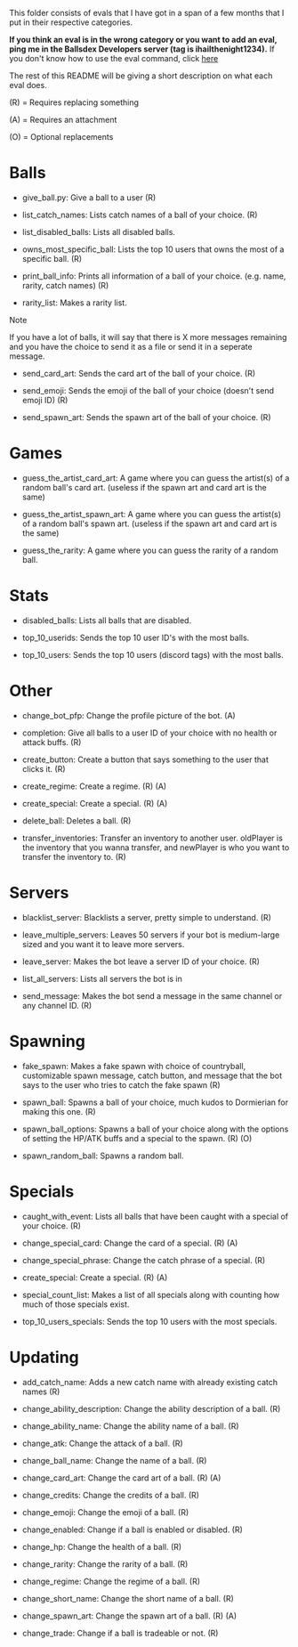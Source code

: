 This folder consists of evals that I have got in a span of a few months that I put in their respective categories.

**If you think an eval is in the wrong category or you want to add an eval, ping me in the Ballsdex Developers server (tag is ihailthenight1234).**
If you don't know how to use the eval command, click [here](https://github.com/ContestedWheel/EvalEvalEval-BD/wiki/How-to-run-eval-commands-on-versions-2.25-and-above#how-to-run-the-eval-command)

The rest of this README will be giving a short description on what each eval does.

(R) = Requires replacing something

(A) = Requires an attachment

(O) = Optional replacements

# Balls

- give_ball.py: Give a ball to a user (R)

- list_catch_names: Lists catch names of a ball of your choice. (R)

- list_disabled_balls: Lists all disabled balls.

- owns_most_specific_ball: Lists the top 10 users that owns the most of a specific ball. (R)

- print_ball_info: Prints all information of a ball of your choice. (e.g. name, rarity, catch names) (R)

- rarity_list: Makes a rarity list.
> [!NOTE]  
> If you have a lot of balls, it will say that there is X more messages remaining and you have the choice to send it as a file or send it in a seperate message.

- send_card_art: Sends the card art of the ball of your choice. (R)

- send_emoji: Sends the emoji of the ball of your choice (doesn't send emoji ID) (R)

- send_spawn_art: Sends the spawn art of the ball of your choice. (R)

# Games

- guess_the_artist_card_art: A game where you can guess the artist(s) of a random ball's card art. (useless if the spawn art and card art is the same)

- guess_the_artist_spawn_art: A game where you can guess the artist(s) of a random ball's spawn art. (useless if the spawn art and card art is the same)

- guess_the_rarity: A game where you can guess the rarity of a random ball.

# Stats

- disabled_balls: Lists all balls that are disabled.

- top_10_userids: Sends the top 10 user ID's with the most balls.

- top_10_users: Sends the top 10 users (discord tags) with the most balls.

# Other

- change_bot_pfp: Change the profile picture of the bot. (A)

- completion: Give all balls to a user ID of your choice with no health or attack buffs. (R)

- create_button: Create a button that says something to the user that clicks it. (R)

- create_regime: Create a regime. (R) (A)

- create_special: Create a special. (R) (A)

- delete_ball: Deletes a ball. (R)

- transfer_inventories: Transfer an inventory to another user. oldPlayer is the inventory that you wanna transfer, and newPlayer is who you want to transfer the inventory to. (R)

# Servers

- blacklist_server: Blacklists a server, pretty simple to understand. (R)

- leave_multiple_servers: Leaves 50 servers if your bot is medium-large sized and you want it to leave more servers.

- leave_server: Makes the bot leave a server ID of your choice. (R)

- list_all_servers: Lists all servers the bot is in

- send_message: Makes the bot send a message in the same channel or any channel ID. (R)

# Spawning

- fake_spawn: Makes a fake spawn with choice of countryball, customizable spawn message, catch button, and message that the bot says to the user who tries to catch the fake spawn (R)

- spawn_ball: Spawns a ball of your choice, much kudos to Dormierian for making this one. (R)

- spawn_ball_options: Spawns a ball of your choice along with the options of setting the HP/ATK buffs and a special to the spawn. (R) (O)

- spawn_random_ball: Spawns a random ball.

# Specials

- caught_with_event: Lists all balls that have been caught with a special of your choice. (R)

- change_special_card: Change the card of a special. (R) (A)

- change_special_phrase: Change the catch phrase of a special. (R)

- create_special: Create a special. (R) (A)

- special_count_list: Makes a list of all specials along with counting how much of those specials exist.

- top_10_users_specials: Sends the top 10 users with the most specials.

# Updating

- add_catch_name: Adds a new catch name with already existing catch names (R)

- change_ability_description: Change the ability description of a ball. (R)

- change_ability_name: Change the ability name of a ball. (R)

- change_atk: Change the attack of a ball. (R)

- change_ball_name: Change the name of a ball. (R)

- change_card_art: Change the card art of a ball. (R) (A)

- change_credits: Change the credits of a ball. (R)

- change_emoji: Change the emoji of a ball. (R)

- change_enabled: Change if a ball is enabled or disabled. (R)

- change_hp: Change the health of a ball. (R)

- change_rarity: Change the rarity of a ball. (R)

- change_regime: Change the regime of a ball. (R)

- change_short_name: Change the short name of a ball. (R)

- change_spawn_art: Change the spawn art of a ball. (R) (A)

- change_trade: Change if a ball is tradeable or not. (R)
